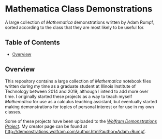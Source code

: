 # Mathematica Class Demonstrations

A large collection of _Mathematica_ demonstrations written by Adam Rumpf, sorted according to the class that they are most likely to be useful for.

## Table of Contents

* [Overview](#overview)

## Overview

This repository contains a large collection of _Mathematica_ notebook files written during my time as a graduate student at Illinois Institute of Technology between 2014 and 2019, although I intend to add more over time. I originally started these projects as a way to teach myself _Mathematica_ for use as a calculus teaching assistant, but eventually started making demonstrations for topics of personal interest or for use in my own classes.

Some of these projects have been uploaded to the [_Wolfram Demonstrations Project_](http://demonstrations.wolfram.com/). My creator page can be found at http://demonstrations.wolfram.com/author.html?author=Adam+Rumpf.
